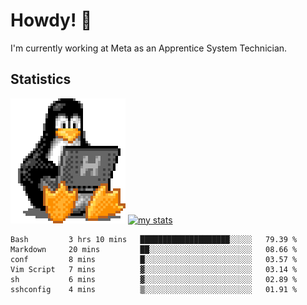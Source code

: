 # Howdy! :penguin:
I'm currently working at Meta as an Apprentice System Technician.

## Statistics

![Tux Pengiun!](tux-linux-penguin.gif)
[![my stats](https://github-readme-stats.vercel.app/api?username=benlodz&showing_icons=true&theme=tokyonight)](https://github.com/anuraghazra/github-readme-stats)

<!-- [![Top Langs](https://github-readme-stats.vercel.app/api/top-langs/?username=benlodz&layout=compact)](https://github.com/anuraghazra/github-readme-stats) ---> 

<!--START_SECTION:waka-->

```text
Bash         3 hrs 10 mins   ████████████████████░░░░░   79.39 %
Markdown     20 mins         ██░░░░░░░░░░░░░░░░░░░░░░░   08.66 %
conf         8 mins          █░░░░░░░░░░░░░░░░░░░░░░░░   03.57 %
Vim Script   7 mins          ▓░░░░░░░░░░░░░░░░░░░░░░░░   03.14 %
sh           6 mins          ▓░░░░░░░░░░░░░░░░░░░░░░░░   02.89 %
sshconfig    4 mins          ▒░░░░░░░░░░░░░░░░░░░░░░░░   01.91 %
```

<!--END_SECTION:waka-->
<!--
**benlodz/benlodz** is a ✨ _special_ ✨ repository because its `README.md` (this file) appears on your GitHub profile.

Here are some ideas to get you started:

- 🔭 I’m currently working on ...
- 🌱 I’m currently learning ...
- 👯 I’m looking to collaborate on ...
- 🤔 I’m looking for help with ...
- 💬 Ask me about ...
- 📫 How to reach me: ...
- 😄 Pronouns: ...
- ⚡ Fun fact: ...
-->
